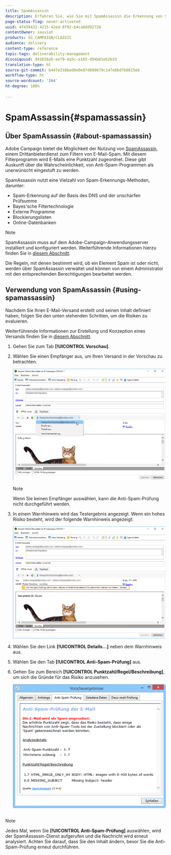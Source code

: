```yaml
---
title: SpamAssassin
description: Erfahren Sie, wie Sie mit SpamAssassin die Erkennung von Spam-E-Mails einrichten
page-status-flag: never-activated
uuid: 4f439432-4215-42ed-8f92-b4ca8dd92726
contentOwner: sauviat
products: SG_CAMPAIGN/CLASSIC
audience: delivery
content-type: reference
topic-tags: deliverability-management
discoiquuid: d41658ab-ee79-4a5c-a165-d94b81eb2b33
translation-type: ht
source-git-commit: b447e316bed8e0e87d608679c147e6bd7b0815eb
workflow-type: ht
source-wordcount: '264'
ht-degree: 100%

---
```



# SpamAssassin{#spamassassin}

## Über SpamAssassin {#about-spamassassin}

Adobe Campaign bietet die Möglichkeit der Nutzung von [SpamAssassin](https://spamassassin.apache.org), einem Drittanbieterdienst zum Filtern von E-Mail-Spam. Mit diesem Filterprogramm wird E-Mails eine Punktzahl zugeordnet. Diese gibt Auskunft über die Wahrscheinlichkeit, von Anti-Spam-Programmen als unerwünscht eingestuft zu werden.

SpamAssassin nutzt eine Vielzahl von Spam-Erkennungs-Methoden, darunter:

* Spam-Erkennung auf der Basis des DNS und der unscharfen Prüfsumme
* Bayes&#39;sche Filtertechnologie
* Externe Programme
* Blockierungslisten
* Online-Datenbanken

>[!NOTE]
>
>SpamAssassin muss auf dem Adobe-Campaign-Anwendungsserver installiert und konfiguriert werden. Weiterführende Informationen hierzu finden Sie in [diesem Abschnitt](../../installation/using/configuring-spamassassin.md).
>
>Die Regeln, mit denen bestimmt wird, ob ein Element Spam ist oder nicht, werden über SpamAssassin verwaltet und können von einem Administrator mit den entsprechenden Berechtigungen bearbeitet werden.

## Verwendung von SpamAssassin {#using-spamassassin}

Nachdem Sie Ihren E-Mail-Versand erstellt und seinen Inhalt definiert haben, folgen Sie den unten stehenden Schritten, um die Risiken zu evaluieren.

Weiterführende Informationen zur Erstellung und Konzeption eines Versands finden Sie in [diesem Abschnitt](../../delivery/using/about-email-channel.md).

1. Gehen Sie zum Tab **[!UICONTROL Vorschau]**.
1. Wählen Sie einen Empfänger aus, um Ihren Versand in der Vorschau zu betrachten.

   ![](assets/s_tn_del_preview_spamassassin_recipient.png)

   >[!NOTE]
   >
   >Wenn Sie keinen Empfänger auswählen, kann die Anti-Spam-Prüfung nicht durchgeführt werden.

1. In einem Warnhinweis wird das Testergebnis angezeigt. Wenn ein hohes Risiko besteht, wird der folgende Warnhinweis angezeigt:

   ![](assets/s_tn_del_preview_spamassassin_ko.png)

1. Wählen Sie den Link **[!UICONTROL Details...]** neben dem Warnhinweis aus.
1. Wählen Sie den Tab **[!UICONTROL Anti-Spam-Prüfung]** aus.
1. Gehen Sie zum Bereich **[!UICONTROL Punktzahl/Regel/Beschreibung]**, um sich die Gründe für das Risiko anzusehen.

   ![](assets/s_tn_del_msg_spamassassin_ko.png)

>[!NOTE]
>
>Jedes Mal, wenn Sie **[!UICONTROL Anti-Spam-Prüfung]** auswählen, wird der SpamAssassin-Dienst aufgerufen und die Nachricht wird erneut analysiert. Achten Sie darauf, dass Sie den Inhalt ändern, bevor Sie die Anti-Spam-Prüfung erneut durchführen.
